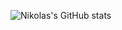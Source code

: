 ![Nikolas's GitHub stats](https://github-readme-stats.vercel.app/api?username=nikolasdan&show_icons=true&theme=radical)

